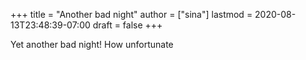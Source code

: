 +++
title = "Another bad night"
author = ["sina"]
lastmod = 2020-08-13T23:48:39-07:00
draft = false
+++

Yet another bad night! How unfortunate
